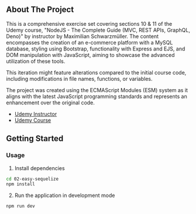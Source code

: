 ## About The Project

This is a comprehensive exercise set covering sections 10 & 11 of the Udemy course, "NodeJS - The Complete Guide (MVC, REST APIs, GraphQL, Deno)" by instructor by Maximilian Schwarzmüller. The content encompasses the creation of an e-commerce platform with a MySQL database, styling using Bootstrap, functionality with Express and EJS, and DOM manipulation with JavaScript, aiming to showcase the advanced utilization of these tools.

This iteration might feature alterations compared to the initial course code, including modifications in file names, functions, or variables.

The project was created using the ECMAScript Modules (ESM) system as it aligns with the latest JavaScript programming standards and represents an enhancement over the original code.

- [Udemy Instructor](https://www.udemy.com/user/maximilian-schwarzmuller/)
- [Udemy Course](https://www.udemy.com/course/nodejs-the-complete-guide/)

## Getting Started

### Usage

1. Install dependencies

```sh
cd 02-easy-sequelize
npm install
```

2. Run the application in development mode

```sh
npm run dev
```
